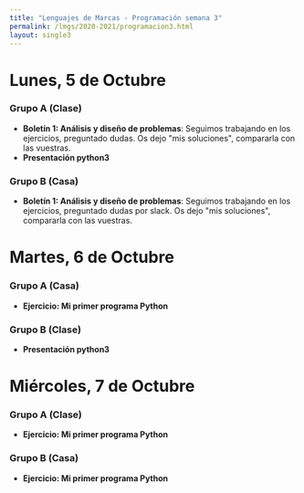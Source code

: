 ```yaml
---
title: "Lenguajes de Marcas - Programación semana 3"
permalink: /lmgs/2020-2021/programacion3.html
layout: single3
---
```


# Lunes, 5 de Octubre

### Grupo A **(Clase)**

* **Boletín 1: Análisis y diseño de problemas**: Seguimos trabajando en los ejercicios, preguntado dudas. Os dejo "mis soluciones", compararla con las vuestras.
* **Presentación python3**

### Grupo B **(Casa)**

* **Boletín 1: Análisis y diseño de problemas**: Seguimos trabajando en los ejercicios, preguntado dudas por slack. Os dejo "mis soluciones", compararla con las vuestras.

# Martes, 6 de Octubre

### Grupo A **(Casa)**

* **Ejercicio: Mi primer programa Python**

### Grupo B **(Clase)**

* **Presentación python3**

# Miércoles, 7 de Octubre

### Grupo A **(Clase)**

* **Ejercicio: Mi primer programa Python**

### Grupo B **(Casa)**

* **Ejercicio: Mi primer programa Python**
